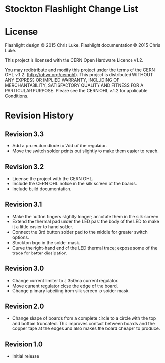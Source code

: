 Stockton Flashlight Change List
===============================


License
=======

Flashlight design © 2015 Chris Luke.
Flashlight documentation © 2015 Chris Luke.

This project is licensed with the CERN Open Hardware Licence v1.2.

You may redistribute and modify this project under the terms of the CERN OHL
v.1.2. (http://ohwr.org/cernohl). This project is distributed WITHOUT ANY
EXPRESS OR IMPLIED WARRANTY, INCLUDING OF MERCHANTABILITY, SATISFACTORY
QUALITY AND FITNESS FOR A PARTICULAR PURPOSE. Please see the CERN OHL v.1.2
for applicable Conditions.


Revision History
================

Revision 3.3
------------

* Add a protection diode to Vdd of the regulator.
* Move the switch solder points out slightly to make them easier to reach.


Revision 3.2
------------

* License the project with the CERN OHL.
* Include the CERN OHL notice in the silk screen of the boards.
* Include build documentation.


Revision 3.1
------------

* Make the button fingers slightly longer; annotate them in the silk screen.
* Extend the thermal pad under the LED past the body of the LED to make it a
  little easier to hand solder.
* Connect the 3rd button solder pad to the middle for greater switch options.
* Stockton logo in the solder mask.
* Curve the right-hand end of the LED thermal trace; expose some of the trace
  for better dissipation.


Revision 3.0
------------

* Change current limiter to a 350ma current regulator.
* Move current regulator close the edge of the board.
* Change primary labelling from silk screen to solder mask.


Revision 2.0
------------

* Change shape of boards from a complete circle to a circle with the
  top and bottom truncated. This improves contact between boards and the
  copper tape at the edges and also makes the board cheaper to produce.


Revision 1.0
------------

* Initial release